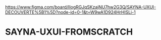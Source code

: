 https://www.figma.com/board/IIogRGJqSKzajNU7hw2G3Q/SAYNA-UXUI-DECOUVERTE%5B1%5D?node-id=0-1&t=W9wA1D924HrHISLi-1
# SAYNA-UXUI-FROMSCRATCH

